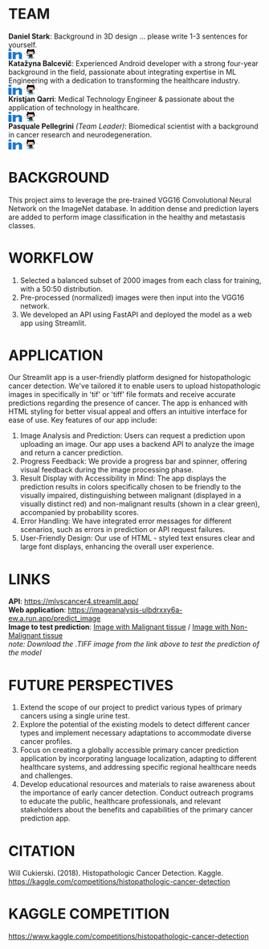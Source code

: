 # TEAM

**Daniel Stark**: Background in 3D design … please write 1-3 sentences for yourself.<br>
<a href="https://www.linkedin.com/in/dstark2022/" target="blank"><img align="center" src="./linked-in-alt.svg" alt="kristjanqarri" height="20" width="27" /></a> <a href="https://github.com/drostark" target="blank"><img align="center" src="./octocat.svg" alt="kristjanqarri" height="20" width="27" /></a><br>
**Katažyna Balcevič**: Experienced Android developer with a strong four-year background in the field, passionate about integrating expertise in ML Engineering with a dedication to transforming the healthcare industry.<br>
<a href="https://www.linkedin.com/in/katazynabalcevic/" target="blank"><img align="center" src="./linked-in-alt.svg" alt="kristjanqarri" height="20" width="27" /></a> <a href="https://github.com/Katazynab" target="blank"><img align="center" src="./octocat.svg" alt="kristjanqarri" height="20" width="27" /></a><br>
**Kristjan Qarri**: Medical Technology Engineer & passionate about the application of technology in healthcare.<br>
<a href="https://linkedin.com/in/kristjanqarri" target="blank"><img align="center" src="./linked-in-alt.svg" alt="kristjanqarri" height="20" width="27" /></a> <a href="https://github.com/chrissMD" target="blank"><img align="center" src="./octocat.svg" alt="kristjanqarri" height="20" width="27" /></a><br>
**Pasquale Pellegrini** _(Team Leader)_: Biomedical scientist with a background in cancer research and neurodegeneration.<br>
<a href="https://www.linkedin.com/in/ppellegrini/" target="blank"><img align="center" src="./linked-in-alt.svg" alt="kristjanqarri" height="20" width="27" /></a> <a href="https://github.com/PasPelle" target="blank"><img align="center" src="./octocat.svg" alt="kristjanqarri" height="20" width="27" /></a>
<!--[![GitHub](https://img.shields.io/badge/GitHub-chrissMD-blue)](https://github.com/chrissMD) [![LinkedIn](https://img.shields.io/badge/LinkedIn-ppellegrini-blue)](https://www.linkedin.com/in/ppellegrini/)-->
# BACKGROUND
This project aims to leverage the pre-trained VGG16 Convolutional Neural Network on the ImageNet database. In addition dense and prediction layers are added to perform image classification in the healthy and metastasis classes.

# WORKFLOW

1. Selected a balanced subset of 2000 images from each class for training, with a 50:50 distribution.
2. Pre-processed (normalized) images were then input into the VGG16 network.
3. We developed an API using FastAPI and deployed the model as a web app using Streamlit.

# APPLICATION

Our Streamlit app is a user-friendly platform designed for histopathologic cancer detection. We've tailored it to enable users to upload histopathologic images in
specifically in 'tif' or 'tiff' file formats and receive accurate predictions regarding the presence of cancer. The app is enhanced with HTML styling for better visual appeal and offers an intuitive interface for ease of use. Key features of our app include:

1. Image Analysis and Prediction: Users can request a prediction upon uploading an image. Our app uses a backend API to analyze the image and return a cancer prediction.
2. Progress Feedback: We provide a progress bar and spinner, offering visual feedback during the image processing phase.
3. Result Display with Accessibility in Mind: The app displays the prediction results in colors specifically chosen to be friendly to the visually impaired, distinguishing between malignant (displayed in a visually distinct red) and non-malignant results (shown in a clear green), accompanied by probability scores.
4. Error Handling: We have integrated error messages for different scenarios, such as errors in prediction or API request failures.
5. User-Friendly Design: Our use of HTML - styled text ensures clear and large font displays, enhancing the overall user experience.

# LINKS

**API**: https://mlvscancer4.streamlit.app/ <br>
**Web application**: https://imageanalysis-ulbdrxxy6a-ew.a.run.app/predict_image <br>
**Image to test prediction**: [Image with Malignant tissue](./yes_tumor.tif) / [Image with Non-Malignant tissue](./no_tumor.tif)<br>
_note: Download the .TIFF image from the link above to test the prediction of the model_

# FUTURE PERSPECTIVES

1. Extend the scope of our project to predict various types of primary cancers using a single urine test.
2. Explore the potential of the existing models to detect different cancer types and implement necessary adaptations to accommodate diverse cancer profiles.
3. Focus on creating a globally accessible primary cancer prediction application by incorporating language localization, adapting to different healthcare systems, and addressing specific regional healthcare needs and challenges.
4. Develop educational resources and materials to raise awareness about the importance of early cancer detection. Conduct outreach programs to educate the public, healthcare professionals, and relevant stakeholders about the benefits and capabilities of the primary cancer prediction app.

# CITATION

Will Cukierski. (2018). Histopathologic Cancer Detection. Kaggle. https://kaggle.com/competitions/histopathologic-cancer-detection

# KAGGLE COMPETITION
https://www.kaggle.com/competitions/histopathologic-cancer-detection
